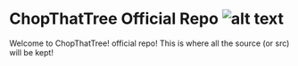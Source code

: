 ChopThatTree Official Repo  ![alt text](https://travis-ci.org/lewislovesgames/ChopThatTree-Official-Repo.svg)
==========================
Welcome to ChopThatTree! official repo! This is where all the source (or src) will be kept!
